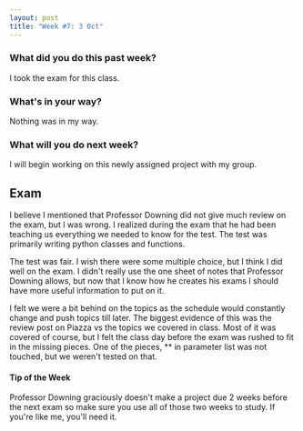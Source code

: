 ```yaml
---
layout: post
title: "Week #7: 3 Oct"
---
```


<h3> What did you do this past week? </h3>
I took the exam for this class.
<h3> What's in your way? </h3>
Nothing was in my way.
<h3> What will you do next week? </h3>
I will begin working on this newly assigned project with my group.
<h2> Exam </h2>
I believe I mentioned that Professor Downing did not give much review on the exam, but I was wrong. I realized during the exam that he had been teaching us everything we needed to know for the test. The test was primarily writing python classes and functions. 

The test was fair. I wish there were some multiple choice, but I think I did well on the exam. I didn't really use the one sheet of notes that Professor Downing allows, but now that I know how he creates his exams I should have more useful information to put on it. 

I felt we were a bit behind on the topics as the schedule would constantly change and push topics till later. The biggest evidence of this was the review post on Piazza vs the topics we covered in class. Most of it was covered of course, but I felt the class day before the exam was rushed to fit in the missing pieces. One of the pieces, ** in parameter list was not touched, but we weren't tested on that.

<h4> Tip of the Week </h4>
Professor Downing graciously doesn't make a project due 2 weeks before the next exam so make sure you use all of those two weeks to study. If you're like me, you'll need it.
